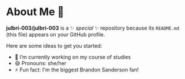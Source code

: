 # About Me 👋

**julbri-003/julbri-003** is a ✨ _special_ ✨ repository because its `README.md` (this file) appears on your GitHub profile.

Here are some ideas to get you started:

- 🔭 I’m currently working on my course of studies
- 😄 Pronouns: she/her
- ⚡ Fun fact: I'm the biggest Brandon Sanderson fan!
